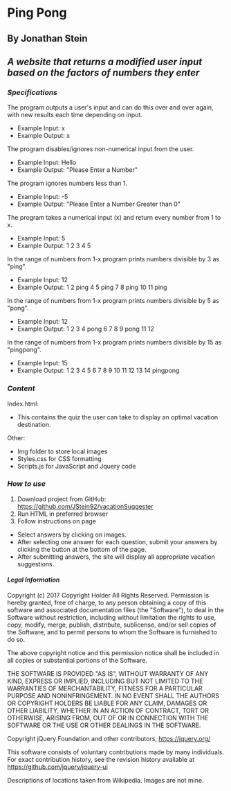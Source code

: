 # Ping Pong #
## By Jonathan Stein ##
## _A website that returns a modified user input based on the factors of numbers they enter_ ##

### _Specifications_ ###

The program outputs a user's input and can do this over and over again, with new results each time depending on input.
- Example Input: x
- Example Output: x

The program disables/ignores non-numerical input from the user.
- Example Input: Hello
- Example Output: "Please Enter a Number"

The program ignores numbers less than 1.
- Example Input: -5
- Example Output: "Please Enter a Number Greater than 0"

The program takes a numerical input (x) and return every number from 1 to x.
- Example Input: 5
- Example Output: 1 2 3 4 5

In the range of numbers from 1-x program prints numbers divisible by 3 as "ping".  
- Example Input: 12
- Example Output: 1 2 ping 4 5 ping 7 8 ping 10 11 ping

In the range of numbers from 1-x program prints numbers divisible by 5 as "pong".  
- Example Input: 12
- Example Output: 1 2 3 4 pong 6 7 8 9 pong 11 12

In the range of numbers from 1-x program prints numbers divisible by 15 as "pingpong".  
- Example Input: 15
- Example Output: 1 2 3 4 5 6 7 8 9 10 11 12 13 14 pingpong

### _Content_ ###

Index.html:
- This contains the quiz the user can take to display an optimal vacation destination.

Other:
- Img folder to store local images
- Styles.css for CSS formatting
- Scripts.js for JavaScript and Jquery code

### _How to use_ ###

1. Download project from GitHub: https://github.com/JStein92/vacationSuggester
2. Run HTML in preferred browser
3. Follow instructions on page
  - Select answers by clicking on images.
  - After selecting one answer for each question, submit your answers by clicking the button at the bottom of the page.
  - After submitting answers, the site will display all appropriate vacation suggestions.

#### _Legal Information_ ####
Copyright (c) 2017 Copyright Holder All Rights Reserved.
Permission is hereby granted, free of charge, to any person obtaining
a copy of this software and associated documentation files (the
"Software"), to deal in the Software without restriction, including
without limitation the rights to use, copy, modify, merge, publish,
distribute, sublicense, and/or sell copies of the Software, and to
permit persons to whom the Software is furnished to do so.

The above copyright notice and this permission notice shall be
included in all copies or substantial portions of the Software.

THE SOFTWARE IS PROVIDED "AS IS", WITHOUT WARRANTY OF ANY KIND,
EXPRESS OR IMPLIED, INCLUDING BUT NOT LIMITED TO THE WARRANTIES OF
MERCHANTABILITY, FITNESS FOR A PARTICULAR PURPOSE AND
NONINFRINGEMENT. IN NO EVENT SHALL THE AUTHORS OR COPYRIGHT HOLDERS BE
LIABLE FOR ANY CLAIM, DAMAGES OR OTHER LIABILITY, WHETHER IN AN ACTION
OF CONTRACT, TORT OR OTHERWISE, ARISING FROM, OUT OF OR IN CONNECTION
WITH THE SOFTWARE OR THE USE OR OTHER DEALINGS IN THE SOFTWARE.

Copyright jQuery Foundation and other contributors, https://jquery.org/

This software consists of voluntary contributions made by many
individuals. For exact contribution history, see the revision history
available at https://github.com/jquery/jquery-ui

Descriptions of locations taken from Wikipedia. Images are not mine.
